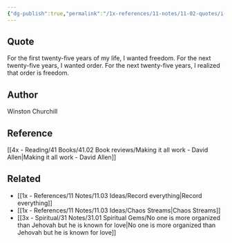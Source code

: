 ```yaml
---
{"dg-publish":true,"permalink":"/1x-references/11-notes/11-02-quotes/i-wanted-freedom-then-i-wanted-order-then-i-realized-order-is-freedom-winston-churchill/","title":"I wanted freedom, then I wanted order. Then I realized order is freedom - Winston Churchill","created":"2024-02-14T20:18:42.965+03:00","updated":"2024-02-14T20:18:42.965+03:00"}
---
```



## Quote
For the first twenty-five years of my life, I wanted freedom. For the
next twenty-five years, I wanted order. For the next twenty-five years,
I realized that order is freedom.
## Author
Winston Churchill

## Reference
[[4x - Reading/41 Books/41.02 Book reviews/Making it all work - David Allen\|Making it all work - David Allen]]

## Related
- [[1x - References/11 Notes/11.03 Ideas/Record everything\|Record everything]]
- [[1x - References/11 Notes/11.03 Ideas/Chaos Streams\|Chaos Streams]]
- [[3x - Spiritual/31 Notes/31.01 Spiritual Gems/No one is more organized than Jehovah but he is known for love\|No one is more organized than Jehovah but he is known for love]]